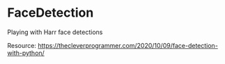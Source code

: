 # FaceDetection
Playing with Harr face detections

Resource:
https://thecleverprogrammer.com/2020/10/09/face-detection-with-python/
